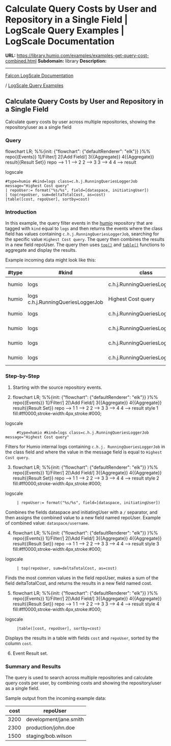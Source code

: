 # Calculate Query Costs by User and Repository in a Single Field | LogScale Query Examples | LogScale Documentation

**URL:** https://library.humio.com/examples/examples-get-query-cost-combined.html
**Subdomain:** library
**Description:** 

---

[Falcon LogScale Documentation](https://library.humio.com)

/ [LogScale Query Examples](examples.html)

## Calculate Query Costs by User and Repository in a Single Field

Calculate query costs by user across multiple repositories, showing the repository/user as a single field 

### Query

flowchart LR; %%{init: {"flowchart": {"defaultRenderer": "elk"}} }%% repo{{Events}} 1[/Filter/] 2[\Add Field/] 3{{Aggregate}} 4{{Aggregate}} result{{Result Set}} repo --> 1 1 --> 2 2 --> 3 3 --> 4 4 --> result

logscale
    
    
    #type=humio #kind=logs class=c.h.j.RunningQueriesLoggerJob message="Highest Cost query"
    | repoUser:= format("%s/%s", field=[dataspace, initiatingUser])
    | top(repoUser, sum=deltaTotalCost, as=cost)
    |table([cost, repoUser], sortby=cost)

### Introduction

In this example, the query filter events in the [humio](https://library.humio.com/logscale-repo-schema/logscale-repo-schema-humio.html) repository that are tagged with `kind` equal to `logs` and then returns the events where the class field has values containing `c.h.j.RunningQueriesLoggerJob`, searching for the specific value `Highest Cost query`. The query then combines the results in a new field repoUser. The query then uses [`top()`](https://library.humio.com/data-analysis/functions-top.html) and [`table()`](https://library.humio.com/data-analysis/functions-table.html) functions to aggregate and display the results. 

Example incoming data might look like this: 

#type| #kind| class| message| timestamp| dataspace| initiatingUser| totalLiveCost| totalStaticCost| deltaTotalCost| repo  
---|---|---|---|---|---|---|---|---|---|---  
humio| logs| c.h.j.RunningQueriesLoggerJob| Highest Cost query| 2025-03-26T09:30:00Z| production| john.doe| 1500| 800| 2300| security-logs  
humio| logs c.h.j.RunningQueriesLoggerJob| Highest Cost query| 2025-03-26T09:31:00Z| development| jane.smith| 2000| 1200| 3200| app-logs|   
humio| logs| c.h.j.RunningQueriesLoggerJob| Highest Cost query| 2025-03-26T09:32:00Z| staging| bob.wilson| 1000| 500| 1500| infra-logs  
humio| logs| c.h.j.RunningQueriesLoggerJob| Highest Cost query| 2025-03-26T09:33:00Z| production| john.doe| 1800| 900| 2700| security-logs  
humio| logs| c.h.j.RunningQueriesLoggerJob| Highest Cost query| 2025-03-26T09:34:00Z| development| jane.smith| 2500| 1300| 3800| app-logs  
humio| logs| c.h.j.RunningQueriesLoggerJob| Highest Cost query| 2025-03-26T09:35:00Z| staging| alice.cooper| 1200| 600| 1800| infra-logs  
  
### Step-by-Step

  1. Starting with the source repository events.

  2. flowchart LR; %%{init: {"flowchart": {"defaultRenderer": "elk"}} }%% repo{{Events}} 1[/Filter/] 2[\Add Field/] 3{{Aggregate}} 4{{Aggregate}} result{{Result Set}} repo --> 1 1 --> 2 2 --> 3 3 --> 4 4 --> result style 1 fill:#ff0000,stroke-width:4px,stroke:#000;

logscale
         
         #type=humio #kind=logs class=c.h.j.RunningQueriesLoggerJob message="Highest Cost query"

Filters for Humio internal logs containing `c.h.j. RunningQueriesLoggerJob` in the class field and where the value in the message field is equal to `Highest Cost query`. 

  3. flowchart LR; %%{init: {"flowchart": {"defaultRenderer": "elk"}} }%% repo{{Events}} 1[/Filter/] 2[\Add Field/] 3{{Aggregate}} 4{{Aggregate}} result{{Result Set}} repo --> 1 1 --> 2 2 --> 3 3 --> 4 4 --> result style 2 fill:#ff0000,stroke-width:4px,stroke:#000;

logscale
         
         | repoUser:= format("%s/%s", field=[dataspace, initiatingUser])

Combines the fields dataspace and initiatingUser with a `/` separator, and then assigns the combined value to a new field named repoUser. Example of combined value: `dataspace/username`. 

  4. flowchart LR; %%{init: {"flowchart": {"defaultRenderer": "elk"}} }%% repo{{Events}} 1[/Filter/] 2[\Add Field/] 3{{Aggregate}} 4{{Aggregate}} result{{Result Set}} repo --> 1 1 --> 2 2 --> 3 3 --> 4 4 --> result style 3 fill:#ff0000,stroke-width:4px,stroke:#000;

logscale
         
         | top(repoUser, sum=deltaTotalCost, as=cost)

Finds the most common values in the field repoUser, makes a sum of the field deltaTotalCost, and returns the results in a new field named cost. 

  5. flowchart LR; %%{init: {"flowchart": {"defaultRenderer": "elk"}} }%% repo{{Events}} 1[/Filter/] 2[\Add Field/] 3{{Aggregate}} 4{{Aggregate}} result{{Result Set}} repo --> 1 1 --> 2 2 --> 3 3 --> 4 4 --> result style 4 fill:#ff0000,stroke-width:4px,stroke:#000;

logscale
         
         |table([cost, repoUser], sortby=cost)

Displays the results in a table with fields `cost` and `repoUser`, sorted by the column `cost`. 

  6. Event Result set.




### Summary and Results

The query is used to search across multiple repositories and calculate query costs per user, by combining costs and showing the repository/user as a single field. 

Sample output from the incoming example data: 

cost| repoUser  
---|---  
3200| development/jane.smith  
2300| production/john.doe  
1500| staging/bob.wilson
